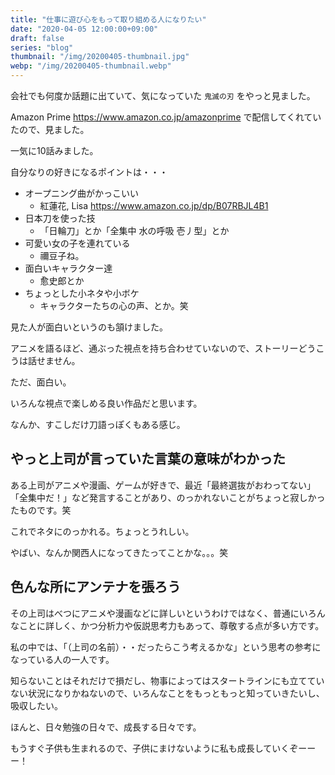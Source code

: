 ```yaml
---
title: "仕事に遊び心をもって取り組める人になりたい"
date: "2020-04-05 12:00:00+09:00"
draft: false
series: "blog"
thumbnail: "/img/20200405-thumbnail.jpg"
webp: "/img/20200405-thumbnail.webp"
---
```


会社でも何度か話題に出ていて、気になっていた `鬼滅の刃` をやっと見ました。

Amazon Prime https://www.amazon.co.jp/amazonprime で配信してくれていたので、見ました。

一気に10話みました。

自分なりの好きになるポイントは・・・

* オープニング曲がかっこいい
  * 紅蓮花, Lisa https://www.amazon.co.jp/dp/B07RBJL4B1
* 日本刀を使った技
  * 「日輪刀」とか「全集中 水の呼吸 壱丿型」とか
* 可愛い女の子を連れている
  * 禰豆子ね。
* 面白いキャラクター達
  * 愈史郎とか
* ちょっとした小ネタや小ボケ
  * キャラクターたちの心の声、とか。笑

見た人が面白いというのも頷けました。

アニメを語るほど、通ぶった視点を持ち合わせていないので、ストーリーどうこうは話せません。

ただ、面白い。

いろんな視点で楽しめる良い作品だと思います。

なんか、すこしだけ刀語っぽくもある感じ。

## やっと上司が言っていた言葉の意味がわかった

ある上司がアニメや漫画、ゲームが好きで、最近「最終選抜がおわってない」「全集中だ！」など発言することがあり、のっかれないことがちょっと寂しかったものです。笑

これでネタにのっかれる。ちょっとうれしい。

やばい、なんか関西人になってきたってことかな。。。笑

## 色んな所にアンテナを張ろう

その上司はべつにアニメや漫画などに詳しいというわけではなく、普通にいろんなことに詳しく、かつ分析力や仮説思考力もあって、尊敬する点が多い方です。

私の中では、「（上司の名前）・・だったらこう考えるかな」という思考の参考になっている人の一人です。

知らないことはそれだけで損だし、物事によってはスタートラインにも立てていない状況になりかねないので、いろんなことをもっともっと知っていきたいし、吸収したい。

ほんと、日々勉強の日々で、成長する日々です。

もうすぐ子供も生まれるので、子供にまけないように私も成長していくぞーーー！